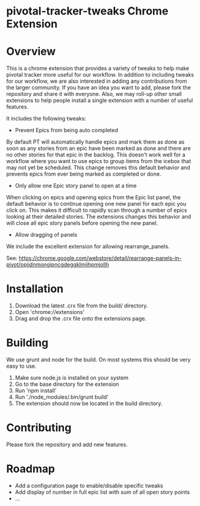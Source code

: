 # pivotal-tracker-tweaks Chrome Extension

Overview
========

This is a chrome extension that provides a variety of tweaks to help make pivotal tracker more useful for our workflow.  In addition to including tweaks for our workflow, we are also interested in adding any contributions from the larger community.  If you have an idea you want to add, please fork the repository and share it with everyone.  Also, we may roll-up other small extensions to help people install a single extension with a number of useful features.

It includes the following tweaks:

* Prevent Epics from being auto completed

By default PT will automatically handle epics and mark them as done as soon as any stories from an epic have been marked as done and there are no other stories for that epic in the backlog.  This doesn't work well for a workflow where you want to use epics to group items from the icebox that may not yet be scheduled.  This change removes this default behavior and prevents epics from ever being marked as completed or done.

* Only allow one Epic story panel to open at a time

When clicking on epics and opening epics from the Epic list panel, the default behavior is to continue opening one new panel for each epic you click on.  This makes it difficult to rapidly scan through a number of epics looking at their detailed stories. The extensions changes this behavior and will close all epic story panels before opening the new panel.

* Allow dragging of panels

We include the excellent extension for allowing rearrange_panels.

See: https://chrome.google.com/webstore/detail/rearrange-panels-in-pivot/opjidnmongipncgdeggklmjihpmjollh

Installation
============

1. Download the latest .crx file from the build/ directory.
2. Open 'chrome://extensions'
3. Drag and drop the .crx file onto the extensions page.

Building
========
We use grunt and node for the build.  On most systems this should be very easy to use.

1. Make sure node.js is installed on your system
2. Go to the base directory for the extension
3. Run 'npm install'
4. Run './node_modules/.bin/grunt build'
5. The extension should now be located in the build directory.

Contributing
============
Please fork the repository and add new features.

Roadmap
=======
* Add a configuration page to enable/disable specific tweaks
* Add display of number in full epic list with sum of all open story points
* ...
